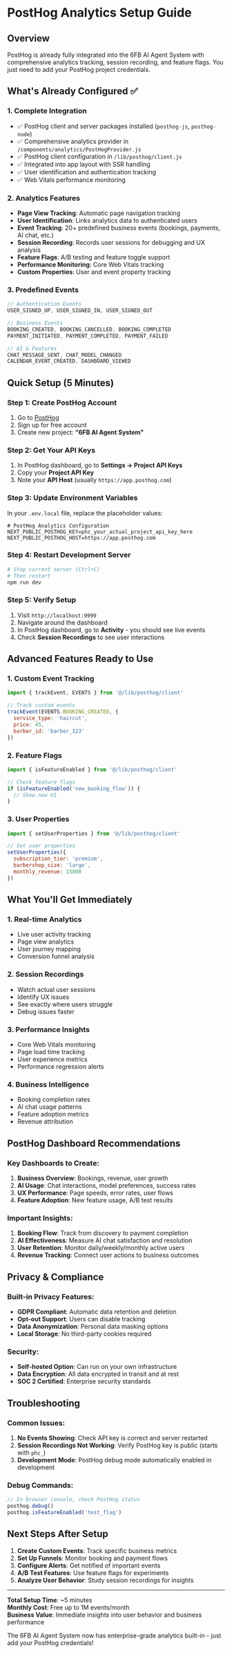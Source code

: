 # PostHog Analytics Setup Guide

## Overview
PostHog is already fully integrated into the 6FB AI Agent System with comprehensive analytics tracking, session recording, and feature flags. You just need to add your PostHog project credentials.

## What's Already Configured ✅

### 1. **Complete Integration**
- ✅ PostHog client and server packages installed (`posthog-js`, `posthog-node`)
- ✅ Comprehensive analytics provider in `/components/analytics/PostHogProvider.js`
- ✅ PostHog client configuration in `/lib/posthog/client.js`
- ✅ Integrated into app layout with SSR handling
- ✅ User identification and authentication tracking
- ✅ Web Vitals performance monitoring

### 2. **Analytics Features**
- **Page View Tracking**: Automatic page navigation tracking
- **User Identification**: Links analytics data to authenticated users
- **Event Tracking**: 20+ predefined business events (bookings, payments, AI chat, etc.)
- **Session Recording**: Records user sessions for debugging and UX analysis
- **Feature Flags**: A/B testing and feature toggle support
- **Performance Monitoring**: Core Web Vitals tracking
- **Custom Properties**: User and event property tracking

### 3. **Predefined Events**
```javascript
// Authentication Events
USER_SIGNED_UP, USER_SIGNED_IN, USER_SIGNED_OUT

// Business Events  
BOOKING_CREATED, BOOKING_CANCELLED, BOOKING_COMPLETED
PAYMENT_INITIATED, PAYMENT_COMPLETED, PAYMENT_FAILED

// AI & Features
CHAT_MESSAGE_SENT, CHAT_MODEL_CHANGED
CALENDAR_EVENT_CREATED, DASHBOARD_VIEWED
```

## Quick Setup (5 Minutes)

### Step 1: Create PostHog Account
1. Go to [PostHog](https://app.posthog.com/signup)
2. Sign up for free account
3. Create new project: **"6FB AI Agent System"**

### Step 2: Get Your API Keys
1. In PostHog dashboard, go to **Settings → Project API Keys**
2. Copy your **Project API Key**
3. Note your **API Host** (usually `https://app.posthog.com`)

### Step 3: Update Environment Variables
In your `.env.local` file, replace the placeholder values:

```env
# PostHog Analytics Configuration
NEXT_PUBLIC_POSTHOG_KEY=phc_your_actual_project_api_key_here
NEXT_PUBLIC_POSTHOG_HOST=https://app.posthog.com
```

### Step 4: Restart Development Server
```bash
# Stop current server (Ctrl+C)
# Then restart
npm run dev
```

### Step 5: Verify Setup
1. Visit `http://localhost:9999`
2. Navigate around the dashboard
3. In PostHog dashboard, go to **Activity** - you should see live events
4. Check **Session Recordings** to see user interactions

## Advanced Features Ready to Use

### 1. **Custom Event Tracking**
```javascript
import { trackEvent, EVENTS } from '@/lib/posthog/client'

// Track custom events
trackEvent(EVENTS.BOOKING_CREATED, {
  service_type: 'haircut',
  price: 45,
  barber_id: 'barber_123'
})
```

### 2. **Feature Flags**
```javascript
import { isFeatureEnabled } from '@/lib/posthog/client'

// Check feature flags
if (isFeatureEnabled('new_booking_flow')) {
  // Show new UI
}
```

### 3. **User Properties**
```javascript
import { setUserProperties } from '@/lib/posthog/client'

// Set user properties
setUserProperties({
  subscription_tier: 'premium',
  barbershop_size: 'large',
  monthly_revenue: 15000
})
```

## What You'll Get Immediately

### 1. **Real-time Analytics**
- Live user activity tracking
- Page view analytics
- User journey mapping
- Conversion funnel analysis

### 2. **Session Recordings**
- Watch actual user sessions
- Identify UX issues
- See exactly where users struggle
- Debug issues faster

### 3. **Performance Insights**
- Core Web Vitals monitoring
- Page load time tracking
- User experience metrics
- Performance regression alerts

### 4. **Business Intelligence**
- Booking completion rates
- AI chat usage patterns
- Feature adoption metrics
- Revenue attribution

## PostHog Dashboard Recommendations

### Key Dashboards to Create:
1. **Business Overview**: Bookings, revenue, user growth
2. **AI Usage**: Chat interactions, model preferences, success rates
3. **UX Performance**: Page speeds, error rates, user flows
4. **Feature Adoption**: New feature usage, A/B test results

### Important Insights:
1. **Booking Flow**: Track from discovery to payment completion
2. **AI Effectiveness**: Measure AI chat satisfaction and resolution
3. **User Retention**: Monitor daily/weekly/monthly active users
4. **Revenue Tracking**: Connect user actions to business outcomes

## Privacy & Compliance

### Built-in Privacy Features:
- **GDPR Compliant**: Automatic data retention and deletion
- **Opt-out Support**: Users can disable tracking
- **Data Anonymization**: Personal data masking options
- **Local Storage**: No third-party cookies required

### Security:
- **Self-hosted Option**: Can run on your own infrastructure
- **Data Encryption**: All data encrypted in transit and at rest
- **SOC 2 Certified**: Enterprise security standards

## Troubleshooting

### Common Issues:
1. **No Events Showing**: Check API key is correct and server restarted
2. **Session Recordings Not Working**: Verify PostHog key is public (starts with `phc_`)
3. **Development Mode**: PostHog debug mode automatically enabled in development

### Debug Commands:
```javascript
// In browser console, check PostHog status
posthog.debug()
posthog.isFeatureEnabled('test_flag')
```

## Next Steps After Setup

1. **Create Custom Events**: Track specific business metrics
2. **Set Up Funnels**: Monitor booking and payment flows  
3. **Configure Alerts**: Get notified of important events
4. **A/B Test Features**: Use feature flags for experiments
5. **Analyze User Behavior**: Study session recordings for insights

---

**Total Setup Time**: ~5 minutes  
**Monthly Cost**: Free up to 1M events/month  
**Business Value**: Immediate insights into user behavior and business performance

The 6FB AI Agent System now has enterprise-grade analytics built-in - just add your PostHog credentials!
